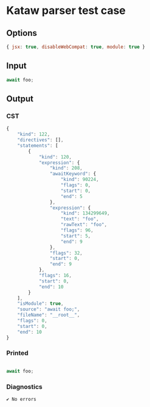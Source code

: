 # Kataw parser test case

## Options

`````js
{ jsx: true, disableWebCompat: true, module: true }
`````

## Input

`````js
await foo;
`````

## Output

### CST

```javascript
{
    "kind": 122,
    "directives": [],
    "statements": [
        {
            "kind": 120,
            "expression": {
                "kind": 208,
                "awaitKeyword": {
                    "kind": 90224,
                    "flags": 0,
                    "start": 0,
                    "end": 5
                },
                "expression": {
                    "kind": 134299649,
                    "text": "foo",
                    "rawText": "foo",
                    "flags": 96,
                    "start": 5,
                    "end": 9
                },
                "flags": 32,
                "start": 0,
                "end": 9
            },
            "flags": 16,
            "start": 0,
            "end": 10
        }
    ],
    "isModule": true,
    "source": "await foo;",
    "fileName": "__root__",
    "flags": 0,
    "start": 0,
    "end": 10
}
```

### Printed

```javascript

await foo;
```

### Diagnostics

```javascript
✔ No errors
```

